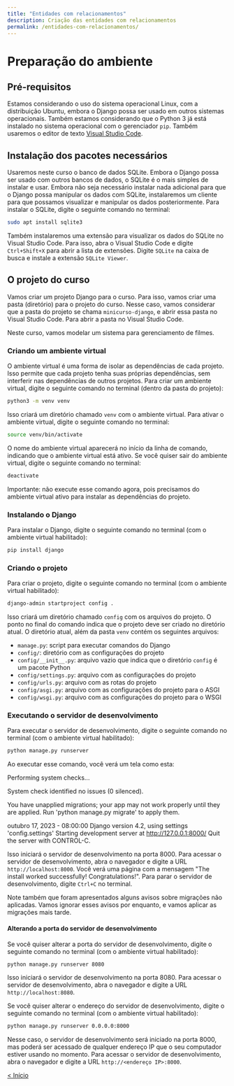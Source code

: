 ```yaml
---
title: "Entidades com relacionamentos"
description: Criação das entidades com relacionamentos
permalink: /entidades-com-relacionamentos/
---
```


# Preparação do ambiente

## Pré-requisitos

Estamos considerando o uso do sistema operacional Linux, com a distribuição Ubuntu, embora o Django possa ser usado em outros sistemas operacionais. Também estamos considerando que o Python 3 já está instalado no sistema operacional com o gerenciador `pip`. Também usaremos o editor de texto [Visual Studio Code](https://code.visualstudio.com/).

## Instalação dos pacotes necessários

Usaremos neste curso o banco de dados SQLite. Embora o Django possa ser usado com outros bancos de dados, o SQLite é o mais simples de instalar e usar. Embora não seja necessário instalar nada adicional para que o Django possa manipular os dados com SQLite, instalaremos um cliente para que possamos visualizar e manipular os dados posteriormente. Para instalar o SQLite, digite o seguinte comando no terminal:

```bash
sudo apt install sqlite3
```

Também instalaremos uma extensão para visualizar os dados do SQLite no Visual Studio Code. Para isso, abra o Visual Studio Code e digite `Ctrl+Shift+X` para abrir a lista de extensões. Digite `SQLite` na caixa de busca e instale a extensão `SQLite Viewer`. 

## O projeto do curso

Vamos criar um projeto Django para o curso. Para isso, vamos criar uma pasta (diretório) para o projeto do curso. Nesse caso, vamos considerar que a pasta do projeto se chama `minicurso-django`, e abrir essa pasta no Visual Studio Code. Para abrir a pasta no Visual Studio Code. 

Neste curso, vamos modelar um sistema para gerenciamento de filmes.

### Criando um ambiente virtual

O ambiente virtual é uma forma de isolar as dependências de cada projeto. Isso permite que cada projeto tenha suas próprias dependências, sem interferir nas dependências de outros projetos. Para criar um ambiente virtual, digite o seguinte comando no terminal (dentro da pasta do projeto):

```bash
python3 -m venv venv
```

Isso criará um diretório chamado `venv` com o ambiente virtual. Para ativar o ambiente virtual, digite o seguinte comando no terminal:

```bash
source venv/bin/activate
```

O nome do ambiente virtual aparecerá no início da linha de comando, indicando que o ambiente virtual está ativo. Se você quiser sair do ambiente virtual, digite o seguinte comando no terminal:

```bash
deactivate
```

 Importante: não execute esse comando agora, pois precisamos do ambiente virtual ativo para instalar as dependências do projeto.

### Instalando o Django

Para instalar o Django, digite o seguinte comando no terminal (com o ambiente virtual habilitado):

```bash
pip install django
```

### Criando o projeto

Para criar o projeto, digite o seguinte comando no terminal (com o ambiente virtual habilitado):

```bash
django-admin startproject config .
```

Isso criará um diretório chamado `config` com os arquivos do projeto. O ponto no final do comando indica que o projeto deve ser criado no diretório atual. O diretório atual, além da pasta `venv` contém os seguintes arquivos:

* `manage.py`: script para executar comandos do Django
* `config/`: diretório com as configurações do projeto
* `config/__init__.py`: arquivo vazio que indica que o diretório `config` é um pacote Python
* `config/settings.py`: arquivo com as configurações do projeto
* `config/urls.py`: arquivo com as rotas do projeto
* `config/asgi.py`: arquivo com as configurações do projeto para o ASGI
* `config/wsgi.py`: arquivo com as configurações do projeto para o WSGI

### Executando o servidor de desenvolvimento

Para executar o servidor de desenvolvimento, digite o seguinte comando no terminal (com o ambiente virtual habilitado):

```bash
python manage.py runserver
```

Ao executar esse comando, você verá um tela como esta:

 Performing system checks...
 
 System check identified no issues (0 silenced).
 
 You have unapplied migrations; your app may not work properly until they are applied.
 Run 'python manage.py migrate' to apply them.
 
 outubro 17, 2023 - 08:00:00
 Django version 4.2, using settings 'config.settings'
 Starting development server at http://127.0.0.1:8000/
 Quit the server with CONTROL-C.

Isso iniciará o servidor de desenvolvimento na porta 8000. Para acessar o servidor de desenvolvimento, abra o navegador e digite a URL `http://localhost:8000`. Você verá uma página com a mensagem "The install worked successfully! Congratulations!". Para parar o servidor de desenvolvimento, digite `Ctrl+C` no terminal.

Note também que foram apresentados alguns avisos sobre migrações não aplicadas. Vamos ignorar esses avisos por enquanto, e vamos aplicar as migrações mais tarde.

#### Alterando a porta do servidor de desenvolvimento

Se você quiser alterar a porta do servidor de desenvolvimento, digite o seguinte comando no terminal (com o ambiente virtual habilitado):

```bash
python manage.py runserver 8080
```

Isso iniciará o servidor de desenvolvimento na porta 8080. Para acessar o servidor de desenvolvimento, abra o navegador e digite a URL `http://localhost:8080`.

Se você quiser alterar o endereço do servidor de desenvolvimento, digite o seguinte comando no terminal (com o ambiente virtual habilitado):

```bash
python manage.py runserver 0.0.0.0:8000
```

Nesse caso, o servidor de desenvolvimento será iniciado na porta 8000, mas poderá ser acessado de qualquer endereço IP que o seu computador estiver usando no momento. Para acessar o servidor de desenvolvimento, abra o navegador e digite a URL `http://<endereço IP>:8000`.

<span style="display: flex; justify-content: space-between;"><span>[&lt; Início](. "Início")</span>
<span></span></span>